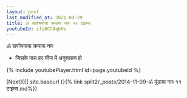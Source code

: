 ```yaml
---
layout: post
last_modified_at: 2021-03-29
title: ॐ सर्वाश्रयाया क्रमाया नमः ११ टाइम्स
youtubeId: ifi0CC9qbHs
---
```

 
 
 ॐ सर्वाश्रयाया क्रमाया नमः  
 
 -  जिसके पास हर चीज में अनुशासन हो 
 
  
 
  
 
 
 
 
 
 


{% include youtubePlayer.html id=page.youtubeId %}
 
[Next]({{ site.baseurl }}{% link  split2/_posts/2014-11-09-ॐ मुंडाया नमः ११ टाइम्स.md%})
 
